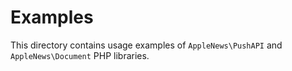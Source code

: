 # Examples

This directory contains usage examples of `AppleNews\PushAPI` and `AppleNews\Document` PHP libraries.
